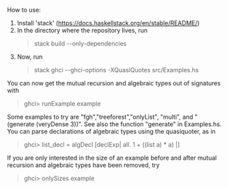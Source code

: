 How to use:

1. Install 'stack' (https://docs.haskellstack.org/en/stable/README/)
2. In the directory where the repository lives, run
   > stack build --only-dependencies
3. Now, run
   > stack ghci --ghci-options -XQuasiQuotes src/Examples.hs

You can now get the mutual recursion and algebraic types out of signatures with
   > ghci> runExample example

Some examples to try are "fgh","treeforest","onlyList", "multi", and "(generate (veryDense 3))". See also the function "generate" in Examples.hs.
You can parse declarations of algebraic types using the quasiquoter, as in
  > ghci> list_decl = algDecl [declExp| all. 1 + ((list a) * a)  |]

If you are only interested in the size of an example before and after mutual recursion and algebraic types have been removed, try
  > ghci> onlySizes example
